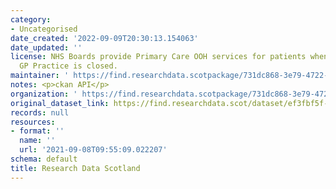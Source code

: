 ```yaml
---
category:
- Uncategorised
date_created: '2022-09-09T20:30:13.154063'
date_updated: ''
license: NHS Boards provide Primary Care OOH services for patients when their registered
  GP Practice is closed.
maintainer: ' https://find.researchdata.scotpackage/731dc868-3e79-4722-9b79-6bb8dec9435b'
notes: <p>ckan API</p>
organization: ' https://find.researchdata.scotpackage/731dc868-3e79-4722-9b79-6bb8dec9435b'
original_dataset_link: https://find.researchdata.scot/dataset/ef3fbf5f-a87c-4f63-8d87-4a5f18fb4301/resource/731dc868-3e79-4722-9b79-6bb8dec9435b/download/datadictionary.json
records: null
resources:
- format: ''
  name: ''
  url: '2021-09-08T09:55:09.022207'
schema: default
title: Research Data Scotland
---
```

